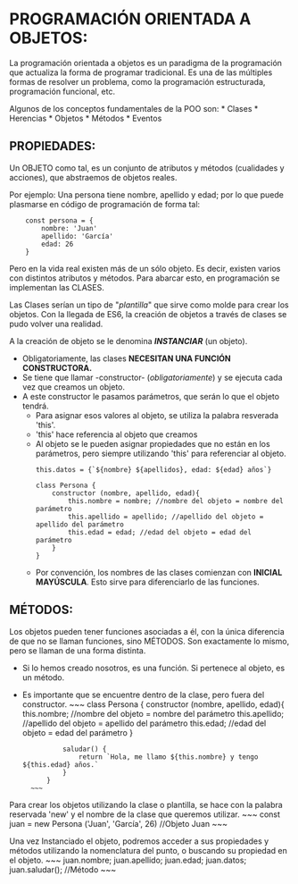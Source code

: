 # PROGRAMACIÓN ORIENTADA A OBJETOS:
La programación orientada a objetos es un paradigma de la programación que actualiza la forma de programar tradicional.
Es una de las múltiples formas de resolver un problema, como la programación estructurada, programación funcional, etc.

Algunos de los conceptos fundamentales de la POO son:
    * Clases
    * Herencias
    * Objetos
    * Métodos
    * Eventos

## PROPIEDADES:
Un OBJETO como tal, es un conjunto de atributos y métodos (cualidades y acciones), que abstraemos de objetos reales.

Por ejemplo: Una persona tiene nombre, apellido y edad; por lo que puede plasmarse en código de programación de forma tal:
~~~
    const persona = {
        nombre: 'Juan'
        apellido: 'García'
        edad: 26
    }
~~~

Pero en la vida real existen más de un sólo objeto. Es decir, existen varios con distintos atributos y métodos.
Para abarcar esto, en programación se implementan las CLASES.

Las Clases serían un tipo de "_plantilla_" que sirve como molde para crear los objetos.
Con la llegada de ES6, la creación de objetos a través de clases se pudo volver una realidad.

A la creación de objeto se le denomina **_INSTANCIAR_** (un objeto).
* Obligatoriamente, las clases **NECESITAN UNA FUNCIÓN CONSTRUCTORA.**
* Se tiene que llamar -constructor- (_obligatoriamente_) y se ejecuta cada vez que creamos un objeto.
* A este constructor le pasamos parámetros, que serán lo que el objeto tendrá.
    * Para asignar esos valores al objeto, se utiliza la palabra resverada 'this'.
    * 'this' hace referencia al objeto que creamos
    * Al objeto se le pueden asignar propiedades que no están en los parámetros, pero siempre utilizando 'this' para referenciar al objeto.
        ~~~
       this.datos = {`${nombre} ${apellidos}, edad: ${edad} años`}
        ~~~
        ~~~
        class Persona {
            constructor (nombre, apellido, edad){
                this.nombre = nombre; //nombre del objeto = nombre del parámetro
                this.apellido = apellido; //apellido del objeto = apellido del parámetro
                this.edad = edad; //edad del objeto = edad del parámetro
            }
        }
        ~~~
    * Por convención, los nombres de las clases comienzan con **INICIAL MAYÚSCULA**. Esto sirve para diferenciarlo de las funciones.
        
## MÉTODOS:
Los objetos pueden tener funciones asociadas a él, con la única diferencia de que no se llaman funciones, sino MÉTODOS.
Son exactamente lo mismo, pero se llaman de una forma distinta.
* Si lo hemos creado nosotros, es una función. Si pertenece al objeto, es un método.
* Es importante que se encuentre dentro de la clase, pero fuera del constructor.
        ~~~
            class Persona {
                constructor (nombre, apellido, edad){
                    this.nombre; //nombre del objeto = nombre del parámetro
                    this.apellido; //apellido del objeto = apellido del parámetro
                    this.edad; //edad del objeto = edad del parámetro
                }

                saludar() {
                    return `Hola, me llamo ${this.nombre} y tengo ${this.edad} años.`
                }
            }
        ~~~

Para crear los objetos utilizando la clase o plantilla, se hace con la palabra reservada 'new' y el nombre de la clase que queremos utilizar.
    ~~~
    const juan = new Persona ('Juan', 'García', 26) //Objeto Juan
    ~~~

Una vez Instanciado el objeto, podremos acceder a sus propiedades y métodos utilizando la nomenclatura del punto, o buscando su propiedad en el objeto.
    ~~~
    juan.nombre;
    juan.apellido;
    juan.edad;
    juan.datos;
    juan.saludar(); //Método
    ~~~